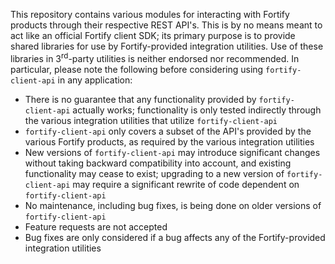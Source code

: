 This repository contains various modules for interacting with Fortify products through their respective REST API's. This is by no means meant to act like an official Fortify client SDK; its primary purpose is to provide shared libraries for use by Fortify-provided integration utilities. Use of these libraries in 3<sup>rd</sup>-party utilities is neither endorsed nor recommended. In particular, please note the following before considering using `fortify-client-api` in any application:

* There is no guarantee that any functionality provided by `fortify-client-api` actually works; functionality is only tested indirectly through the various integration utilities that utilize `fortify-client-api`
* `fortify-client-api` only covers a subset of the API's provided by the various Fortify products, as required by the various integration utilities
* New versions of `fortify-client-api` may introduce significant changes without taking backward compatibility into account, and existing functionality may cease to exist; upgrading to a new version of `fortify-client-api` may require a significant rewrite of code dependent on `fortify-client-api`
* No maintenance, including bug fixes, is being done on older versions of `fortify-client-api`
* Feature requests are not accepted
* Bug fixes are only considered if a bug affects any of the Fortify-provided integration utilities
